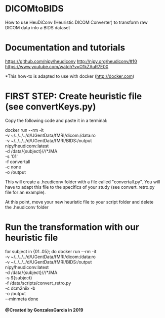 # DICOMtoBIDS
How to use HeuDiConv (Heuristic DICOM Converter) to transform raw DICOM data into a BIDS dataset

# Documentation and tutorials
https://github.com/nipy/heudiconv
http://nipy.org/heudiconv/#10
https://www.youtube.com/watch?v=O1kZAuR7E00

*This how-to is adapted to use with docker (http://docker.com)

# FIRST STEP: Create heuristic file (see convertKeys.py)

Copy the following code and paste it in a terminal:

docker run --rm -it \
-v ~/../../../d/UGentData/fMRI/dicom:/data:ro \
-v ~/../../../d/UGentData/fMRI/BIDS:/output \
nipy/heudiconv:latest \
-d /data/{subject}/*/*/*.IMA \
-s '01' \
-f convertall \
-c none \
-o /output

This will create a .heudiconv folder with a file called "convertall.py". You will have to adapt this file to the specifics of your study (see convert_retro.py file for an example).

At this point, move your new heuristic file to your script folder and delete the .heudiconv folder

# Run the transformation with our heuristic file
for subject in {01..05}; do
	docker run --rm -it \
	-v ~/../../../d/UGentData/fMRI/dicom:/data:ro \
	-v ~/../../../d/UGentData/fMRI/BIDS:/output \
	nipy/heudiconv:latest \
	-d /data/{subject}/*/*/*.IMA \
	-s ${subject} \
	-f /data/scripts/convert_retro.py \
	-c dcm2niix -b \
	-o /output \
	--minmeta
done



#### @Created by GonzalesGarcia in 2019
